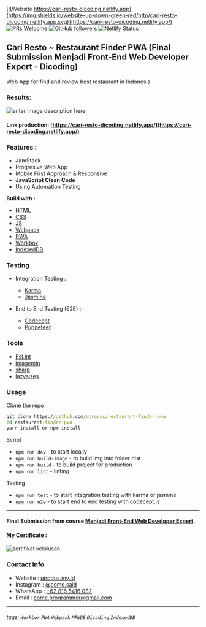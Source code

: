 [![Website https://cari-resto-dicoding.netlify.app](https://img.shields.io/website-up-down-green-red/http/cari-resto-dicoding.netlify.app.svg)](https://cari-resto-dicoding.netlify.app/) [![PRs Welcome](https://img.shields.io/badge/PRs-welcome-brightgreen.svg?style=flat-square)](http://makeapullrequest.com) [![GitHub followers](https://img.shields.io/github/followers/utrodus.svg?style=social&label=Follow&maxAge=2592000)](https://github.com/utrodus?tab=followers)  [![Netlify Status](https://api.netlify.com/api/v1/badges/96a39bea-1725-42e8-8352-68e01209ab37/deploy-status)](https://app.netlify.com/sites/cari-resto-dicoding/deploys)

## Cari Resto ~ Restaurant Finder PWA (Final Submission Menjadi Front-End Web Developer Expert - Dicoding)
Web App for find and review best restaurant in Indonesia

### Results:
![enter image description here](https://i.ibb.co/fCZPF2G/all-devices-black-min.png)

#### Link production: [https://cari-resto-dicoding.netlify.app/](https://cari-resto-dicoding.netlify.app/)

### Features : 
- JamStack
- Progresive Web App
- Mobile First Approach & Responsive
- **JavaScript Clean Code**
- Using Automation Testing


**Build with :**
- [HTML](https://www.w3schools.com/html/)
- [CSS](https://www.w3schools.com/css/)
- [JS](https://www.javascript.com/)
- [Webpack](https://webpack.js.org/)
- [PWA](https://developers.google.com/web/progressive-web-apps)
- [Workbox](https://developers.google.com/web/tools/workbox)
- [IndexedDB](https://developers.google.com/web/ilt/pwa/working-with-indexeddb)


### Testing
- Integration Testing :
  - [Karma](https://karma-runner.github.io)
  - [Jasmine](https://jasmine.github.io/)
  
- End to End Testing (E2E) :
  - [Codecept](https://codecept.io/)
  - [Puppeteer](https://codecept.io/helpers/Puppeteer/#seeinsource)

### Tools
- [EsLint](https://eslint.org/)
- [imagemin](https://github.com/imagemin/imagemin)
- [sharp](https://sharp.pixelplumbing.com/)
- [lazysizes](https://www.npmjs.com/package/lazysizes)


### Usage

Clone the repo

```cmd
git clone https://github.com/utrodus/restaurant-finder-pwa
cd restaurant-finder-pwa
yarn install or npm install
```

Script
- `npm run dev` - to start locally
- `npm run build-image` - to build img into folder dist
- `npm run build` - to build project for production
- `npm run lint` - linting

Testing
- `npm run test` - to start integration testing with karma or jasmine
- `npm run e2e` - to start end to end testing with codecept.js

---

#### Final Submission from course [Menjadi Front-End Web Developer Expert](https://www.dicoding.com/academies/219).

#### [My Certificate](https://www.dicoding.com/certificates/N9ZOD5W40PG5) : 
![sertifikat kelulusan](https://i.ibb.co/Q8MHXLj/sertifikat-min.png)

### Contact Info
- Website : [utrodus.my.id](https://utrodus.my.id)
- Instagram : [@come.said](https://www.instagram.com/come.said)
- WhatsApp : [+62 816 5416 082](https://wa.me/628165416082)
- Email : [come.programmer@gmail.com](mailto:come.programmer@gmail.com)

---
###### tags: `Workbox` `PWA` `Webpack` `MFWDE` `Dicoding` `IndexedDB`
